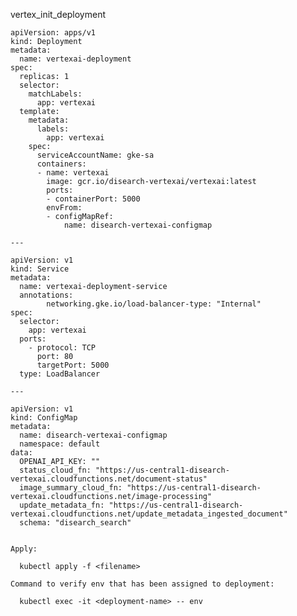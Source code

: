 vertex_init_deployment

    apiVersion: apps/v1
    kind: Deployment
    metadata:
      name: vertexai-deployment
    spec:
      replicas: 1
      selector:
        matchLabels:
          app: vertexai
      template:
        metadata:
          labels:
            app: vertexai
        spec:
          serviceAccountName: gke-sa      
          containers:
          - name: vertexai
            image: gcr.io/disearch-vertexai/vertexai:latest
            ports:
            - containerPort: 5000
            envFrom:
            - configMapRef:
                name: disearch-vertexai-configmap
    
    ---
    
    apiVersion: v1
    kind: Service
    metadata:
      name: vertexai-deployment-service
      annotations:
            networking.gke.io/load-balancer-type: "Internal"
    spec:
      selector:
        app: vertexai
      ports:
        - protocol: TCP
          port: 80
          targetPort: 5000
      type: LoadBalancer
    
    ---
    
    apiVersion: v1
    kind: ConfigMap
    metadata:
      name: disearch-vertexai-configmap
      namespace: default
    data:
      OPENAI_API_KEY: ""
      status_cloud_fn: "https://us-central1-disearch-vertexai.cloudfunctions.net/document-status"
      image_summary_cloud_fn: "https://us-central1-disearch-vertexai.cloudfunctions.net/image-processing"
      update_metadata_fn: "https://us-central1-disearch-vertexai.cloudfunctions.net/update_metadata_ingested_document"
      schema: "disearch_search"
    
    
    Apply: 
    
      kubectl apply -f <filename>
    
    Command to verify env that has been assigned to deployment:
    
      kubectl exec -it <deployment-name> -- env 
    
    
